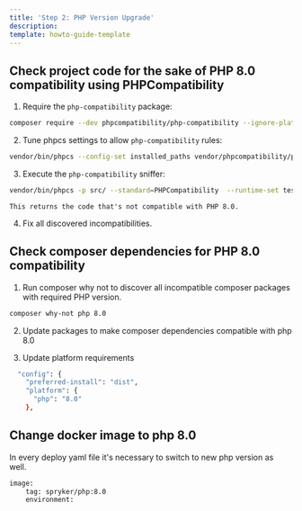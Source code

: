 ```yaml
---
title: 'Step 2: PHP Version Upgrade'
description: 
template: howto-guide-template
---
```


## Check project code for the sake of PHP 8.0 compatibility using PHPCompatibility

1. Require the `php-compatibility` package:

```bash
composer require --dev phpcompatibility/php-compatibility --ignore-platform-reqs
```

2. Tune phpcs settings to allow `php-compatibility` rules:
```bash
vendor/bin/phpcs --config-set installed_paths vendor/phpcompatibility/php-compatibility
```

3. Execute the `php-compatibility` sniffer:

```bash
vendor/bin/phpcs -p src/ --standard=PHPCompatibility  --runtime-set testVersion 8.0
```
    This returns the code that's not compatible with PHP 8.0.
4. Fix all discovered incompatibilities.

## Check composer dependencies for PHP 8.0 compatibility

1. Run composer why not to discover all incompatible composer packages with required PHP version.
```bash
composer why-not php 8.0
```
2. Update packages to make composer dependencies compatible with php 8.0

3. Update platform requirements
```bash
  "config": {
    "preferred-install": "dist",
    "platform": {
      "php": "8.0"
    },
```

## Change docker image to php 8.0
In every deploy yaml file it's necessary to switch to new php version as well.
```bash
image:
    tag: spryker/php:8.0
    environment:
```
